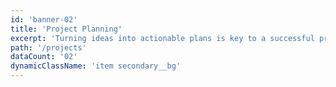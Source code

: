 ```yaml
---
id: 'banner-02'
title: 'Project Planning'
excerpt: 'Turning ideas into actionable plans is key to a successful project. During the project planning phase, we perform an in-depth analysis of the requirements gathered, breaking them into manageable tasks and milestones.<br /><br />We develop a comprehensive roadmap, including timelines, resource allocation, and risk management strategies. This ensures clarity and efficiency as we move forward. Our goal is to create a strategic foundation that guarantees on-time delivery and outstanding results.'
path: '/projects'
dataCount: '02'
dynamicClassName: 'item secondary__bg'
---
```

